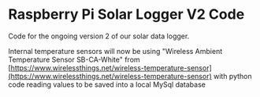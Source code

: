 Raspberry Pi Solar Logger V2 Code
======================

Code for the ongoing version 2 of our solar data logger.

Internal temperature sensors will now be using "Wireless Ambient Temperature Sensor SB-CA-White" from [https://www.wirelessthings.net/wireless-temperature-sensor](https://www.wirelessthings.net/wireless-temperature-sensor) with python code reading values to be saved into a local MySql database